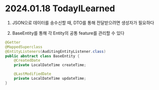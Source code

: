 # 2024.01.18 TodayILearned

1. JSON으로 데이터를 송수신할 때, DTO를 통해 전달받으려면 생성자가 필요하다

2. BaseEntity를 통해 각 Entity의 공통 feature를 관리할 수 있다

```java
@Getter
@MappedSuperclass
@EntityListeners(AuditingEntityListener.class)
public abstract class BaseEntity {
    @CreatedDate
    private LocalDateTime createTime;

    @LastModifiedDate
    private LocalDateTime updateTime;
}
```

